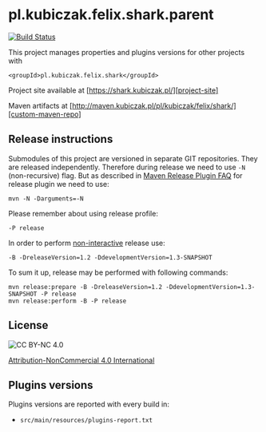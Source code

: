 
pl.kubiczak.felix.shark.parent
==============================

[![Build Status](https://travis-ci.org/wiiitek/pl.kubiczak.felix.shark.parent.svg?branch=master)](https://travis-ci.org/wiiitek/pl.kubiczak.felix.shark.parent)


This project manages properties and plugins versions for other projects with

    <groupId>pl.kubiczak.felix.shark</groupId>

Project site available at [https://shark.kubiczak.pl/][project-site]

Maven artifacts at [http://maven.kubiczak.pl/pl/kubiczak/felix/shark/][custom-maven-repo]

Release instructions
--------------------

Submodules of this project are versioned in separate GIT repositories.
They are released independently.
Therefore during release we need to use `-N` (non-recursive) flag.
But as described in [Maven Release Plugin FAQ][maven-release-plugin-faq]
for release plugin we need to use:

    mvn -N -Darguments=-N

Please remember about using release profile:

    -P release

In order to perform [non-interactive][maven-release-plugin-non-interative] release use:

    -B -DreleaseVersion=1.2 -DdevelopmentVersion=1.3-SNAPSHOT

To sum it up, release may be performed with following commands:

    mvn release:prepare -B -DreleaseVersion=1.2 -DdevelopmentVersion=1.3-SNAPSHOT -P release
    mvn release:perform -B -P release

License
-------

![CC BY-NC 4.0](https://licensebuttons.net/l/by-nc/4.0/88x31.png "Attribution-NonCommercial 4.0 International")

[Attribution-NonCommercial 4.0 International][license]


Plugins versions
---------------------

Plugins versions are reported with every build in:

* `src/main/resources/plugins-report.txt`

[license]: http://creativecommons.org/licenses/by-nc/4.0/
[project-site]: https://shark.kubiczak.pl/
[custom-maven-repo]: http://maven.kubiczak.pl/pl/kubiczak/felix/shark/
[maven-release-plugin-faq]: http://maven.apache.org/maven-release/maven-release-plugin/faq.html#nonrecursive
[maven-release-plugin-non-interative]: http://maven.apache.org/maven-release/maven-release-plugin/examples/non-interactive-release.html
